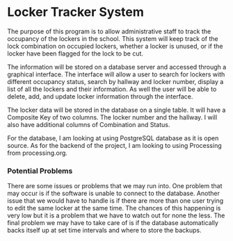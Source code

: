 # Locker Tracker System
 
 The purpose of this program is to allow administrative staff to track the occupancy of the lockers in the
 school. This system will keep track of the lock combination on occupied lockers, whether a locker is
 unused, or if the locker have been flagged for the lock to be cut.

 The information will be stored on a database server and accessed through a graphical interface. The
 interface will allow a user to search for lockers with different occupancy status, search by hallway and
 locker number, display a list of all the lockers and their information. As well the user will be able to
 delete, add, and update locker information through the interface.

 The locker data will be stored in the database on a single table. It will have a Composite Key of two
 columns. The locker number and the hallway. I will also have additional columns of Combination and Status.

 For the database, I am looking at using PostgreSQL database as it is open source. As for the backend of
 the project, I am looking to using Processing from processing.org.
 
 ### Potential Problems
 There are some issues or problems that we may run into. One problem that may occur is if the software
 is unable to connect to the database. Another issue that we would have to handle is if there are more
 than one user trying to edit the same locker at the same time. The chances of this happening is very low
 but it is a problem that we have to watch out for none the less. The final problem we may have to take 
 care of is if the database automatically backs itself up at set time intervals and where to store the
 backups.
